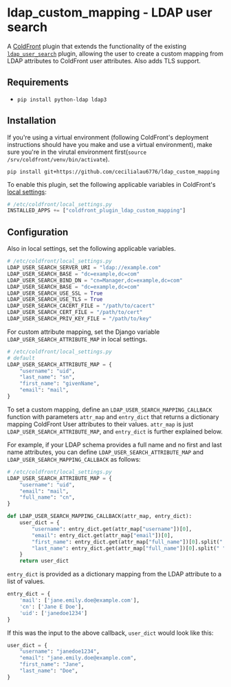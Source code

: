 # ldap_custom_mapping - LDAP user search

A [ColdFront](https://coldfront.readthedocs.io/en/latest/) plugin that extends the functionality of the existing [`ldap_user_search`](https://github.com/ubccr/coldfront/tree/main/coldfront/plugins/ldap_user_search) plugin, allowing the user to create a custom mapping from LDAP attributes to ColdFront user attributes. Also adds TLS support.

## Requirements

- `pip install python-ldap ldap3`

## Installation

If you're using a virtual environment (following ColdFront's deployment instructions should have you make and use a virtual environment), make sure you're in the virutal environment first(`source /srv/coldfront/venv/bin/activate`).

`pip install git+https://github.com/cecilialau6776/ldap_custom_mapping`

To enable this plugin, set the following applicable variables in ColdFront's [local settings](https://coldfront.readthedocs.io/en/latest/config/#configuration-files):

```py
# /etc/coldfront/local_settings.py
INSTALLED_APPS += ["coldfront_plugin_ldap_custom_mapping"]
```

## Configuration
Also in local settings, set the following applicable variables.
```py
# /etc/coldfront/local_settings.py
LDAP_USER_SEARCH_SERVER_URI = "ldap://example.com"
LDAP_USER_SEARCH_BASE = "dc=example,dc=com"
LDAP_USER_SEARCH_BIND_DN = "cn=Manager,dc=example,dc=com"
LDAP_USER_SEARCH_BASE = "dc=example,dc=com"
LDAP_USER_SEARCH_USE_SSL = True
LDAP_USER_SEARCH_USE_TLS = True
LDAP_USER_SEARCH_CACERT_FILE = "/path/to/cacert"
LDAP_USER_SEARCH_CERT_FILE = "/path/to/cert"
LDAP_USER_SEARCH_PRIV_KEY_FILE = "/path/to/key"
```

For custom attribute mapping, set the Django variable `LDAP_USER_SEARCH_ATTRIBUTE_MAP` in local settings.
```py
# /etc/coldfront/local_settings.py
# default
LDAP_USER_SEARCH_ATTRIBUTE_MAP = {
    "username": "uid",
    "last_name": "sn",
    "first_name": "givenName",
    "email": "mail",
}
```

To set a custom mapping, define an `LDAP_USER_SEARCH_MAPPING_CALLBACK` function with parameters `attr_map` and `entry_dict` that returns a dictionary mapping ColdFront User attributes to their values. `attr_map` is just `LDAP_USER_SEARCH_ATTRIBUTE_MAP`, and `entry_dict` is further explained below.

For example, if your LDAP schema provides a full name and no first and last name attributes, you can define `LDAP_USER_SEARCH_ATTRIBUTE_MAP` and `LDAP_USER_SEARCH_MAPPING_CALLBACK` as follows:

```py
# /etc/coldfront/local_settings.py
LDAP_USER_SEARCH_ATTRIBUTE_MAP = {
    "username": "uid",
    "email": "mail",
    "full_name": "cn",
}

def LDAP_USER_SEARCH_MAPPING_CALLBACK(attr_map, entry_dict):
    user_dict = {
        "username": entry_dict.get(attr_map["username"])[0],
        "email": entry_dict.get(attr_map["email"])[0],
        "first_name": entry_dict.get(attr_map["full_name"])[0].split(" ")[0],
        "last_name": entry_dict.get(attr_map["full_name"])[0].split(" ")[-1],
    }
    return user_dict
```

`entry_dict` is provided as a dictionary mapping from the LDAP attribute to a list of values.
```py
entry_dict = {
    'mail': ['jane.emily.doe@example.com'],
    'cn': ['Jane E Doe'],
    'uid': ['janedoe1234']
}
```

If this was the input to the above callback, `user_dict` would look like this:
```py
user_dict = {
    "username": "janedoe1234",
    "email": "jane.emily.doe@example.com",
    "first_name": "Jane",
    "last_name": "Doe",
}
```

